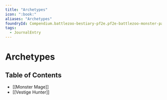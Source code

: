 ```yaml
---
title: "Archetypes"
icon: ":book:"
aliases: "Archetypes"
foundryId: Compendium.battlezoo-bestiary-pf2e.pf2e-battlezoo-monster-parts.JournalEntry.9YVFO6moSEFL0cSi
tags:
  - JournalEntry
---
```


# Archetypes

## Table of Contents

- [[Monster Mage]]
- [[Vestige Hunter]]